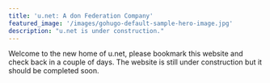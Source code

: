 ```yaml
---
title: 'u.net: A don Federation Company'
featured_image: '/images/gohugo-default-sample-hero-image.jpg'
description: "u.net is under construction."
---
```


Welcome to the new home of u.net, please bookmark this website and check back in a couple of days. The website is still under construction but it should be completed soon.
